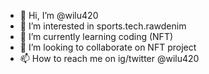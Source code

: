 - 👋 Hi, I’m @wilu420
- 👀 I’m interested in sports.tech.rawdenim
- 🌱 I’m currently learning coding (NFT)
- 💞️ I’m looking to collaborate on NFT project
- 📫 How to reach me on ig/twitter @wilu420

<!---
wilu420/wilu420 is a ✨ special ✨ repository because its `README.md` (this file) appears on your GitHub profile.
You can click the Preview link to take a look at your changes.
--->
